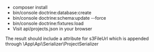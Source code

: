 - composer install
- bin/console doctrine:database:create
- bin/console doctrine:schema:update --force
- bin/console doctrine:fixtures:load
- Visit api/projects.json in your browser

The result should include a attribute for s3FileUrl which is appended through \App\Api\Serializer\ProjectSerializer

